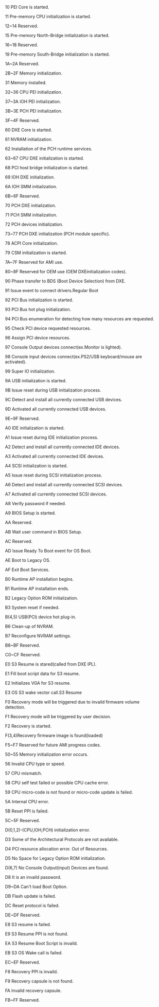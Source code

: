 10 PEI Core is started.

11 Pre-memory CPU initialization is started.

12~14 Reserved.

15 Pre-memory North-Bridge initialization is started.

16~18 Reserved.

19 Pre-memory South-Bridge initialization is started.

1A~2A Reserved.

2B~2F Memory initialization.

31 Memory installed.

32~36 CPU PEI initialization.

37~3A IOH PEI initialization.

3B~3E PCH PEI initialization.

3F~4F Reserved.

60 DXE Core is started.

61 NVRAM initialization.

62 Installation of the PCH runtime services.

63~67 CPU DXE initialization is started.

68 PCI host bridge initialization is started.

69 IOH DXE initialization.

6A IOH SMM initialization.

6B~6F Reserved.

70 PCH DXE initialization.

71 PCH SMM initialization.

72 PCH devices initialization.

73~77 PCH DXE initialization (PCH module specific).

78 ACPI Core initialization.

79 CSM initialization is started.

7A~7F Reserved for AMI use.

80~8F Reserved for OEM use (OEM DXEinitialization codes).

90 Phase transfer to BDS (Boot Device Selection) from DXE.

91 Issue event to connect drivers.Regular Boot

92 PCI Bus initialization is started.

93 PCI Bus hot plug initialization.

94 PCI Bus enumeration for detecting how many resources are requested.

95 Check PCI device requested resources.

96 Assign PCI device resources.

97 Console Output devices connect(ex.Monitor is lighted).

98 Console input devices connect(ex.PS2/USB keyboard/mouse are activated).

99 Super IO initialization.

9A USB initialization is started.

9B Issue reset during USB initialization process.

9C Detect and install all currently connected USB devices.

9D Activated all currently connected USB devices.

9E~9F Reserved.

A0 IDE initialization is started.

A1 Issue reset during IDE initialization process.

A2 Detect and install all currently connected IDE devices.

A3 Activated all currently connected IDE devices.

A4 SCSI initialization is started.

A5 Issue reset during SCSI initialization process.

A6 Detect and install all currently connected SCSI devices.

A7 Activated all currently connected SCSI devices.

A8 Verify password if needed.

A9 BIOS Setup is started.

AA Reserved.

AB Wait user command in BIOS Setup.

AC Reserved.

AD Issue Ready To Boot event for OS Boot.

AE Boot to Legacy OS.

AF Exit Boot Services.

B0 Runtime AP installation begins.

B1 Runtime AP installation ends.

B2 Legacy Option ROM initialization.

B3 System reset if needed.

B(4,5) USB(PCI) device hot plug-in.

B6 Clean-up of NVRAM.

B7 Reconfigure NVRAM settings.

B8~BF Reserved.

C0~CF Reserved.

E0 S3 Resume is stared(called from DXE IPL).

E1 Fill boot script data for S3 resume.

E2 Initializes VGA for S3 resume.

E3 OS S3 wake vector call.S3 Resume

F0 Recovery mode will be triggered due to invaild firmware volume detection.

F1 Recovery mode will be triggered by user decision.

F2 Recovery is started.

F(3,4)Recovery firmware image is found(loaded)

F5~F7 Reserved for future AMI progress codes.

50~55 Memory initialization error occurs.

56 Invalid CPU type or speed.

57 CPU mismatch.

58 CPU self test failed or possible CPU cache error.

59 CPU micro-code is not found or micro-code update is failed.

5A Internal CPU error.

5B Reset PPI is failed.

5C~5F Reserved.

D(0,1,2)-(CPU,IOH,PCH) initialization error.

D3 Some of the Architectural Protocols are not available.

D4 PCI resource allocation error. Out of Resources.

D5 No Space for Legacy Option ROM initialization.

D(6,7) No Console Output(input) Devices are found.

D8 It is an invaild password.

D9~DA Can't load Boot Option.

DB Flash update is failed.

DC Reset protocol is failed.

DE~DF Reserved.

E8 S3 resume is failed.

E9 S3 Resume PPI is not found.

EA S3 Resume Boot Script is invaild.

EB S3 OS Wake call is failed.

EC~EF Reserved.

F8 Recovery PPI is invaild.

F9 Recovery capsule is not found.

FA Invalid recovery capsule.

FB~FF Reserved.
